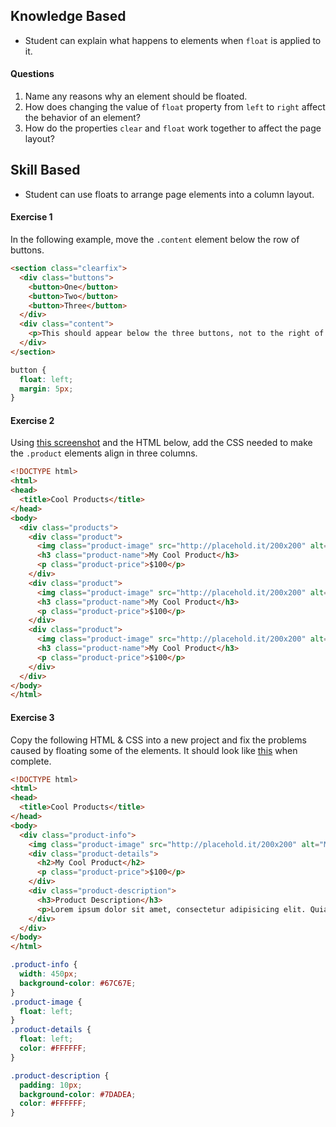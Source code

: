 ## Knowledge Based

- Student can explain what happens to elements when `float` is applied to it.

#### Questions

1. Name any reasons why an element should be floated.
2. How does changing the value of `float` property from `left` to `right` affect the behavior of an element?
3. How do the properties `clear` and `float` work together to affect the page layout?

## Skill Based

- Student can use floats to arrange page elements into a column layout.

#### Exercise 1

In the following example, move the `.content` element below the row of buttons.

```html
<section class="clearfix">
  <div class="buttons">
    <button>One</button>
    <button>Two</button>
    <button>Three</button>
  </div>
  <div class="content">
    <p>This should appear below the three buttons, not to the right of it.</p>
  </div>
</section>
```

```css
button {
  float: left;
  margin: 5px;
}
```

#### Exercise 2

Using [this screenshot](https://tiy-learn-content.s3.amazonaws.com/f7ebc7ac-columns.png) and the HTML below, add the CSS needed to make the `.product` elements align in three columns.

```html
<!DOCTYPE html>
<html>
<head>
  <title>Cool Products</title>
</head>
<body>
  <div class="products">
    <div class="product">
      <img class="product-image" src="http://placehold.it/200x200" alt="My Cool Product">
      <h3 class="product-name">My Cool Product</h3>
      <p class="product-price">$100</p>
    </div>
    <div class="product">
      <img class="product-image" src="http://placehold.it/200x200" alt="My Cool Product">
      <h3 class="product-name">My Cool Product</h3>
      <p class="product-price">$100</p>
    </div>
    <div class="product">
      <img class="product-image" src="http://placehold.it/200x200" alt="My Cool Product">
      <h3 class="product-name">My Cool Product</h3>
      <p class="product-price">$100</p>
    </div>
  </div>
</body>
</html>
```

#### Exercise 3

Copy the following HTML & CSS into a new project and fix the problems caused by floating some of the elements. It should look like [this](https://tiy-learn-content.s3.amazonaws.com/ea8a7096-clear-floats.jpg) when complete.

```html
<!DOCTYPE html>
<html>
<head>
  <title>Cool Products</title>
</head>
<body>
  <div class="product-info">
    <img class="product-image" src="http://placehold.it/200x200" alt="My Cool Product" />
    <div class="product-details">
      <h2>My Cool Product</h2>
      <p class="product-price">$100</p>
    </div>
    <div class="product-description">
      <h3>Product Description</h3>
      <p>Lorem ipsum dolor sit amet, consectetur adipisicing elit. Quia blanditiis debitis ea, ipsa fugit quis incidunt itaque, nulla sunt dolorem odit. Sint eos reiciendis amet ad vero cupiditate, ratione debitis.</p>
    </div>
  </div>
</body>
</html>
```

```css
.product-info {
  width: 450px;
  background-color: #67C67E;
}
.product-image {
  float: left;
}
.product-details {
  float: left;
  color: #FFFFFF;
}

.product-description {
  padding: 10px;
  background-color: #7DADEA;
  color: #FFFFFF;
}
```
